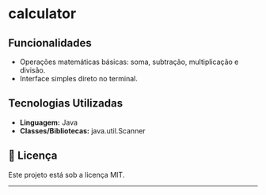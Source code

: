 # calculator

## Funcionalidades

- Operações matemáticas básicas: soma, subtração, multiplicação e divisão.
- Interface simples direto no terminal.

## Tecnologias Utilizadas

- **Linguagem:** Java
- **Classes/Bibliotecas:** java.util.Scanner

## 📜 Licença

Este projeto está sob a licença MIT.

---